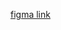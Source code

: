 [figma link](https://www.figma.com/file/hRn1cuDWBapjWrlCW192Up/ip-address-tracker?type=design&mode=design&t=1MX0f7EZ00jzrokR-0)

